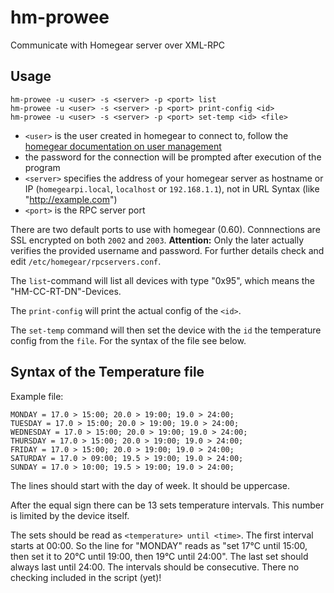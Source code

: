 # hm-prowee
Communicate with Homegear server over XML-RPC

## Usage

    hm-prowee -u <user> -s <server> -p <port> list
    hm-prowee -u <user> -s <server> -p <port> print-config <id>
    hm-prowee -u <user> -s <server> -p <port> set-temp <id> <file>

* `<user>` is the user created in homegear to connect to, follow the [homegear documentation on user management](https://www.homegear.eu/index.php/Create_or_Delete_Users_Using_Homegear%27s_Command_Line_Interface)
* the password for the connection will be prompted after execution of the program
* `<server>` specifies the address of your homegear server as hostname or IP (`homegearpi.local`, `localhost` or `192.168.1.1`), not in URL Syntax (like "http://example.com")
* `<port>` is the RPC server port

There are two default ports to use with homegear (0.60). Connnections are SSL encrypted on both `2002` and `2003`. **Attention:** Only the later actually verifies the provided username and password. For further details check and edit `/etc/homegear/rpcservers.conf`.

The `list`-command will list all devices with type "0x95", which means the "HM-CC-RT-DN"-Devices.

The `print-config` will print the actual config of the `<id>`.

The `set-temp` command will then set the device with the `id` the temperature config from the `file`. For the syntax of the file see below.

## Syntax of the Temperature file

Example file:

    MONDAY = 17.0 > 15:00; 20.0 > 19:00; 19.0 > 24:00;
    TUESDAY = 17.0 > 15:00; 20.0 > 19:00; 19.0 > 24:00;
    WEDNESDAY = 17.0 > 15:00; 20.0 > 19:00; 19.0 > 24:00;
    THURSDAY = 17.0 > 15:00; 20.0 > 19:00; 19.0 > 24:00;
    FRIDAY = 17.0 > 15:00; 20.0 > 19:00; 19.0 > 24:00;
    SATURDAY = 17.0 > 09:00; 19.5 > 19:00; 19.0 > 24:00;
    SUNDAY = 17.0 > 10:00; 19.5 > 19:00; 19.0 > 24:00;

The lines should start with the day of week. It should be uppercase.

After the equal sign there can be 13 sets temperature intervals. This number is limited by the device itself.

The sets should be read as `<temperature> until <time>`. The first interval starts at 00:00. So the line for "MONDAY" reads as "set 17°C until 15:00, then set it to 20°C until 19:00, then 19°C until 24:00". The last set should always last until 24:00. The intervals should be consecutive.
There no checking included in the script (yet)!
